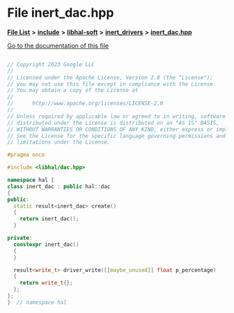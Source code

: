 

# File inert\_dac.hpp

[**File List**](files.md) **>** [**include**](dir_cba0faac6e93618a6e2539705915bd70.md) **>** [**libhal-soft**](dir_d4bad6877cf31bc2d39b696d7a305013.md) **>** [**inert\_drivers**](dir_140c0a66abe76384f84bfc7661372b14.md) **>** [**inert\_dac.hpp**](inert__dac_8hpp.md)

[Go to the documentation of this file](inert__dac_8hpp.md)

```C++

// Copyright 2023 Google LLC
//
// Licensed under the Apache License, Version 2.0 (the "License");
// you may not use this file except in compliance with the License.
// You may obtain a copy of the License at
//
//      http://www.apache.org/licenses/LICENSE-2.0
//
// Unless required by applicable law or agreed to in writing, software
// distributed under the License is distributed on an "AS IS" BASIS,
// WITHOUT WARRANTIES OR CONDITIONS OF ANY KIND, either express or implied.
// See the License for the specific language governing permissions and
// limitations under the License.

#pragma once

#include <libhal/dac.hpp>

namespace hal {
class inert_dac : public hal::dac
{
public:
  static result<inert_dac> create()
  {
    return inert_dac();
  }

private:
  constexpr inert_dac()
  {
  }

  result<write_t> driver_write([[maybe_unused]] float p_percentage)
  {
    return write_t{};
  };
};
}  // namespace hal

```

